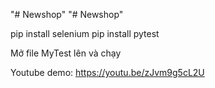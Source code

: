 "# Newshop" 
"# Newshop" 


pip install selenium
pip install pytest

Mở file MyTest lên và chạy

Youtube demo: https://youtu.be/zJvm9g5cL2U
